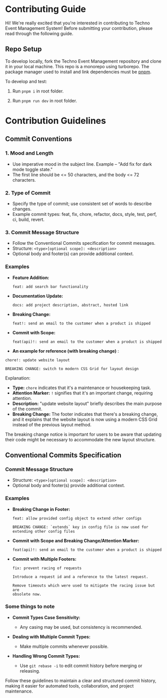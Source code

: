 # Contributing Guide

Hi! We're really excited that you're interested in contributing to Techno Event Management System! Before submitting your contribution, please read through the following guide.

## Repo Setup

To develop locally, fork the Techno Event Management repository and clone it in your local machine. This repo is a monorepo using turborepo. The package manager used to install and link dependencies must be [pnpm](https://pnpm.io/).

To develop and test:

1. Run `pnpm i` in root folder.

2. Run `pnpm run dev` in root folder.

# Contribution Guidelines

## Commit Conventions

### 1. Mood and Length

- Use imperative mood in the subject line. Example – "Add fix for dark mode toggle state."
- The first line should be <= 50 characters, and the body <= 72 characters.

### 2. Type of Commit

- Specify the type of commit; use consistent set of words to describe changes.
- Example commit types: feat, fix, chore, refactor, docs, style, test, perf, ci, build, revert.

### 3. Commit Message Structure

- Follow the Conventional Commits specification for commit messages.
- Structure: `<type>[optional scope]: <description>`
- Optional body and footer(s) can provide additional context.

### Examples

- **Feature Addition:**
  ```
  feat: add search bar functionality
  ```

- **Documentation Update:**
  ```
  docs: add project description, abstract, hosted link
  ```

- **Breaking Change:**
  ```
  feat!: send an email to the customer when a product is shipped
  ```

- **Commit with Scope:**
  ```
  feat(api)!: send an email to the customer when a product is shipped
  ```

- **An example for reference (with breaking change)** : 

```
chore!: update website layout

BREAKING CHANGE: switch to modern CSS Grid for layout design
```

Explanation:

- **Type:** `chore` indicates that it's a maintenance or housekeeping task.
- **Attention Marker:** `!` signifies that it's an important change, requiring attention.
- **Description:** "update website layout" briefly describes the main purpose of the commit.
- **Breaking Change:** The footer indicates that there's a breaking change, and it explains that the website layout is now using a modern CSS Grid instead of the previous layout method.

The breaking change notice is important for users to be aware that updating their code might be necessary to accommodate the new layout structure.

## Conventional Commits Specification

### Commit Message Structure

- Structure: `<type>[optional scope]: <description>`
- Optional body and footer(s) provide additional context.

### Examples

- **Breaking Change in Footer:**
  ```
  feat: allow provided config object to extend other configs

  BREAKING CHANGE: `extends` key in config file is now used for extending other config files
  ```

- **Commit with Scope and Breaking Change/Attention Marker:**
  ```
  feat(api)!: send an email to the customer when a product is shipped
  ```

- **Commit with Multiple Footers:**
  ```
  fix: prevent racing of requests

  Introduce a request id and a reference to the latest request.

  Remove timeouts which were used to mitigate the racing issue but are
  obsolete now.
  ```
### Some things to note 

- **Commit Types Case Sensitivity:**
  - Any casing may be used, but consistency is recommended.

- **Dealing with Multiple Commit Types:**
  - Make multiple commits whenever possible.

- **Handling Wrong Commit Types:**
  - Use `git rebase -i` to edit commit history before merging or releasing.

Follow these guidelines to maintain a clear and structured commit history, making it easier for automated tools, collaboration, and project maintenance.
